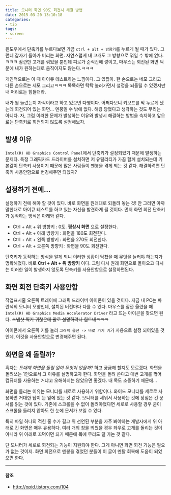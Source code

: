```yaml
---
title: 모니터 화면 90도 회전시 해결 방법
date: 2015-03-20 13:10:18
categories:
- tip
tags:
- screen
---
```


윈도우에서 단축키를 누르다보면 가끔 `ctrl + alt + 방향키`를 누르게 될 때가 있다. 그런데 갑자기 돌아가 버리는 화면. 자연스럽게 내 고개도 그 방향으로 꺾일 수 밖에 없다.ㅋㅋㅋ 잠깐만 고개를 꺾었을 뿐인데 피로가 순식간에 쌓이고, 마우스는 회전된 화면 덕분에 내가 원하는대로 움직이지도 않는다.ㅋㅋㅋ

<!-- more -->

개인적으로는 이 때 아이큐 테스트하는 느낌이다. 그 있잖아. 한 손으로는 네모 그리고 다른 손으로는 세모 그리고ㅋㅋㅋ 똑똑하면 탁탁 눌러가면서 설정을 되돌릴 수 있겠지만 내 머리로는 힘들더라.

내가 뭘 눌렀는지 자각이라고 하고 있으면 다행이다. 어쩌다보니 키보드를 막 누르게 됐는데 회전되어 있는 화면... 멘붕일 수 밖에 없다. 해킹 당했다고 생각하는 것도 무리는 아니다. 자, 그럼 이러한 문제가 발생하는 이유와 발생시 해결하는 방법을 숙지하고 앞으로는 단축키로 회전되지 않도록 설정해보자.

## 발생 이유
`Intel(R) HD Graphics Control Panel`에서 단축키가 설정되었기 때문에 발생하는 문제다. 특정 그래픽카드 드라이버를 설치하면 저 유틸리티가 가끔 함께 설치되는데 기본값이 단축키 사용이기 때문에 많은 사람들이 멘붕을 겪게 되는 것 같다. 해결하려면 단축키 사용안함으로 변경해주면 되겠지?

## 설정하기 전에...
설정하기 전에 해야 할 것이 있다. 바로 화면을 원래대로 되돌려 놓는 것! 안 그러면 아까 말한대로 아이큐 테스트를 하고 있는 자신을 발견하게 될 것이다. 먼저 화면 회전 단축키가 동작하는 방식은 아래와 같다.

- Ctrl + Alt + 위 방향키 : 0도. **평상시 화면** 으로 설정한다.
- Ctrl + Alt + 아래 방향키 : 화면을 180도 회전한다.
- Ctrl + Alt + 왼쪽 방향키 : 화면을 270도 회전한다.
- Ctrl + Alt + 오른쪽 방향키 : 화면을 90도 회전한다.

단축키가 동작하는 방식을 알게 되니 이러한 상황이 닥쳤을 때 무엇을 눌러야 하는지가 명확해졌다. 바로 **Ctrl + Alt + 위 방향키** 이다. 그럼 다시 원래 화면으로 돌아오고 다시는 이러한 일이 발생하지 않도록 단축키를 사용안함으로 설정하면된다.

## 화면 회전 단축키 사용안함
작업표시줄 오른쪽 트레이에 그래픽 드라이버 아이콘이 있을 것이다. 지금 내 PC는 파란색의 모니터 모양인데, 설치된 버전마다 다를 수 있다. 마우스를 잠깐 올렸을 때 `Intel(R) HD Graphics Media Accelerator Driver` 라고 뜨는 아이콘을 찾으면 된다. ~~스냅샷 찍기 귀찮은데 말로 설명하려니 힘드네ㅋㅋㅋ~~

아이콘에서 오른쪽 키를 눌러 `그래픽 옵션 -> 바로 가기 키`가 사용으로 설정 되어있을 것인데, 이것을 사용안함으로 변경해주면 된다.

## 화면을 왜 돌릴까?
혹자는 *도대체 화면을 돌릴 일이 무엇이 있을까?* 하고 궁금해 할지도 모르겠다. 화면을 돌려쓰는 1인으로서 그 이유를 설명하고자 한다. 화면을 돌려 쓴다고 매번 고개를 꺾어 컴퓨터를 사용하는 거냐고 오해하지는 않았으면 좋겠다. 내 목도 소중하기 때문에...

화면을 돌리는 이유는 모니터를 세로로 사용하기 위함이다. 와이드 모니터를 세로로 사용하면 거대한 탑이 눈 앞에 있는 것 같다. 모니터를 세워서 사용하는 것에 장점은 긴 문서를 읽는 것에 있다. 기존에 스크롤을 수 없이 돌려야했다면 세로로 사용할 경우 굳이 스크롤을 돌리지 않아도 한 눈에 문서가 보일 수 있다.

특히 파일 하나의 적힌 줄 수가 길고 위 선언된 부분을 자주 봐야하는 개발자에게 위 아래로 긴 화면은 매우 유용하다. 여러 개의 창을 띄웠을 경우 좌우로 고개를 돌리는 것이 아니라 위 아래로 끄덕이면 되기 때문에 목에 무리도 덜 가는 것 같다.

단 모니터가 세로로 회전되는 기능이 지원되야 한다. 그게 아니면 화면 회전 기능은 필요가 없는 것이지. 화면 회전으로 멘붕을 겪었던 분들이 이 글이 멘탈 회복에 도움이 되었으면 한다.

---

#### 참조
- http://opid.tistory.com/104
